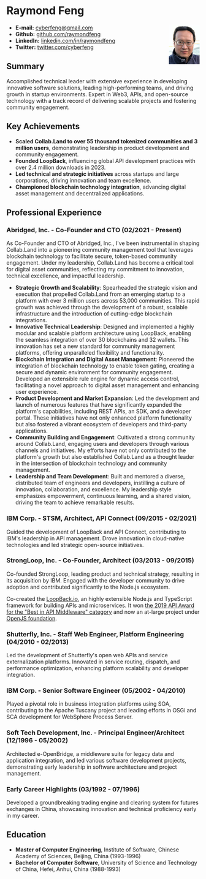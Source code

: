 # Raymond Feng

<img src="rfeng.png" align="right"/>

- **E-mail:** cyberfeng@gmail.com
- **Github:** [github.com/raymondfeng](https://github.com/raymondfeng)
- **LinkedIn:** [linkedin.com/in/raymondfeng](https://www.linkedin.com/in/raymondfeng/)
- **Twitter:** [twitter.com/cyberfeng](https://twitter.com/cyberfeng)

## Summary

Accomplished technical leader with extensive experience in developing innovative software solutions, leading high-performing teams, and driving growth in startup environments. Expert in Web3, APIs, and open-source technology with a track record of delivering scalable projects and fostering community engagement.

## Key Achievements

- **Scaled Collab.Land to over 55 thousand tokenized communities and 3 million users**, demonstrating leadership in product development and community engagement.
- **Founded LoopBack**, influencing global API development practices with over 2.4 million downloads in 2023.
- **Led technical and strategic initiatives** across startups and large corporations, driving innovation and team excellence.
- **Championed blockchain technology integration**, advancing digital asset management and decentralized applications.

## Professional Experience

### Abridged, Inc. - Co-Founder and CTO (02/2021 - Present)

As Co-Founder and CTO of Abridged, Inc., I've been instrumental in shaping Collab.Land into a pioneering community management tool that leverages blockchain technology to facilitate secure, token-based community engagement. Under my leadership, Collab.Land has become a critical tool for digital asset communities, reflecting my commitment to innovation, technical excellence, and impactful leadership.

- **Strategic Growth and Scalability**: Spearheaded the strategic vision and execution that propelled Collab.Land from an emerging startup to a platform with over 3 million users across 53,000 communities. This rapid growth was achieved through the development of a robust, scalable infrastructure and the introduction of cutting-edge blockchain integrations.
- **Innovative Technical Leadership**: Designed and implemented a highly modular and scalable platform architecture using LoopBack, enabling the seamless integration of over 30 blockchains and 32 wallets. This innovation has set a new standard for community management platforms, offering unparalleled flexibility and functionality.
- **Blockchain Integration and Digital Asset Management**: Pioneered the integration of blockchain technology to enable token gating, creating a secure and dynamic environment for community engagement. Developed an extensible rule engine for dynamic access control, facilitating a novel approach to digital asset management and enhancing user experience.
- **Product Development and Market Expansion**: Led the development and launch of numerous features that have significantly expanded the platform's capabilities, including REST APIs, an SDK, and a developer portal. These initiatives have not only enhanced platform functionality but also fostered a vibrant ecosystem of developers and third-party applications.
- **Community Building and Engagement**: Cultivated a strong community around Collab.Land, engaging users and developers through various channels and initiatives. My efforts have not only contributed to the platform's growth but also established Collab.Land as a thought leader in the intersection of blockchain technology and community management.
- **Leadership and Team Development**: Built and mentored a diverse, distributed team of engineers and developers, instilling a culture of innovation, collaboration, and excellence. My leadership style emphasizes empowerment, continuous learning, and a shared vision, driving the team to achieve remarkable results.

### IBM Corp. - STSM, Architect, API Connect (09/2015 - 02/2021)

Guided the development of LoopBack and API Connect, contributing to IBM's leadership in API management. Drove innovation in cloud-native technologies and led strategic open-source initiatives.

### StrongLoop, Inc. - Co-Founder, Architect (03/2013 - 09/2015)

Co-founded StrongLoop, leading product and technical strategy, resulting in its acquisition by IBM. Engaged with the developer community to drive adoption and contributed significantly to the Node.js ecosystem.

Co-created the [LoopBack.io](https://loopback.io), an highly extensible Node.js and TypeScript framework for building APIs and microservices. It won [the 2019 API Award for the "Best in API Middleware" category](https://loopback.io/blog/loopback-2019-api-award-api-middleware) and now an at-large project under [OpenJS foundation](https://openjsf.org/projects).

### Shutterfly, Inc. - Staff Web Engineer, Platform Engineering (04/2010 - 02/2013)

Led the development of Shutterfly's open web APIs and service externalization platforms. Innovated in service routing, dispatch, and performance optimization, enhancing platform scalability and developer integration.

### IBM Corp. - Senior Software Engineer (05/2002 - 04/2010)

Played a pivotal role in business integration platforms using SOA, contributing to the Apache Tuscany project and leading efforts in OSGi and SCA development for WebSphere Process Server.

### Soft Tech Development, Inc. - Principal Engineer/Architect (12/1996 - 05/2002)

Architected e-OpenBridge, a middleware suite for legacy data and application integration, and led various software development projects, demonstrating early leadership in software architecture and project management.

### Early Career Highlights (03/1992 - 07/1996)

Developed a groundbreaking trading engine and clearing system for futures exchanges in China, showcasing innovation and technical proficiency early in my career.

## Education

- **Master of Computer Engineering**, Institute of Software, Chinese Academy of Sciences, Beijing, China (1993-1996)
- **Bachelor of Computer Software**, University of Science and Technology of China, Hefei, Anhui, China (1988-1993)
